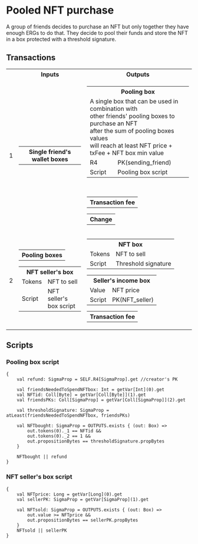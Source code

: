 # Pooled NFT purchase

A group of friends decides to purchase an NFT but only together they have enough ERGs to do that.
They decide to pool their funds and store the NFT in a box protected with a threshold signature.


## Transactions
<table>
<th></th>
<th> Inputs</th>
<th>Outputs</th>
<tr>
   <td>1</td>
   <td>
      <table>
         <th>Single friend's wallet boxes</th>
      </table>
   </td>
   <td>
      <table>
         <th colspan="2">Pooling box</th>
         <tr>
            <td colspan="2">A single box that can be used in combination with </br>other friends' pooling boxes to purchase an NFT</br> after the sum of pooling boxes values </br>will reach at least NFT price + txFee + NFT box min value</td>
         </tr>
         <tr>
            <td>R4</td>
            <td>PK(sending_friend)</td>
         </tr>
         <tr>
            <td>Script </td>
            <td> Pooling box script</td>
         </tr>
      </table>
      </br>
      <table>
         <th>Transaction fee</th>
      </table>
      <table>
         <th>Change</th>
      </table>
</tr>
<tr>
   <td>2</td>
   <td>
      <table>
         <th>Pooling boxes</th>
      </table>
      <table>
         <th colspan="2">NFT seller's box</th>
         <tr>
            <td>Tokens</td>
            <td>NFT to sell</td>
         </tr>
         <tr>
            <td>Script</td>
            <td>NFT seller's box script</td>
         </tr>
      </table>
   </td>
   <td>
      <table>
         <th colspan="2">NFT box</th>
         <tr>
            <td>Tokens</td>
            <td>NFT to sell</td>
         </tr>
         <tr>
            <td>Script</td>
            <td>Threshold signature</td>
         </tr>
      </table>
      <table>
         <th colspan="2">Seller's income box</th>
         <tr>
            <td>Value</td>
            <td>NFT price</td>
         </tr>
         <tr>
            <td>Script</td>
            <td>PK(NFT_seller)</td>
         </tr>
      </table>
      <table>
         <th>Transaction fee</th>
      </table>
	  </tr>
</table>



## Scripts
### Pooling box script
```
{
	val refund: SigmaProp = SELF.R4[SigmaProp].get //creator's PK

	val friendsNeededToSpendNFTbox: Int = getVar[Int](0).get
	val NFTid: Coll[Byte] = getVar[Coll[Byte]](1).get
	val friendsPKs: Coll[SigmaProp] = getVar[Coll[SigmaProp]](2).get

	val thresholdSignature: SigmaProp = atLeast(friendsNeededToSpendNFTbox, friendsPKs)

	val NFTbought: SigmaProp = OUTPUTS.exists { (out: Box) =>
		out.tokens(0)._1 == NFTid &&
		out.tokens(0)._2 == 1 &&
		out.propositionBytes == thresholdSignature.propBytes
	}

	NFTbought || refund
}
```

### NFT seller's box script
```
{
	val NFTprice: Long = getVar[Long](0).get
	val sellerPK: SigmaProp = getVar[SigmaProp](1).get

	val NFTsold: SigmaProp = OUTPUTS.exists { (out: Box) =>
		out.value >= NFTprice &&
		out.propositionBytes == sellerPK.propBytes
	}
	NFTsold || sellerPK
}
```
